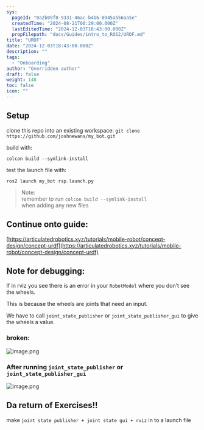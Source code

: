 ```yaml
---
sys:
  pageId: "0a2b09f8-9331-46ac-b4b6-0945a556aa5e"
  createdTime: "2024-08-21T00:29:00.000Z"
  lastEditedTime: "2024-12-03T18:43:00.000Z"
  propFilepath: "docs/Guides/intro_to_ROS2/URDF.md"
title: "URDF"
date: "2024-12-03T18:43:00.000Z"
description: ""
tags:
  - "Onboarding"
author: "Overridden author"
draft: false
weight: 148
toc: false
icon: ""
---
```


## Setup

clone this repo into an existing workspace:
`git clone https://github.com/joshnewans/my_bot.git`

build with:

`colcon build --symlink-install`

test the launch file with:

`ros2 launch my_bot rsp.launch.py`

> Note:  
> remember to run `colcon build --symlink-install`  
> when adding any new files

## Continue onto guide:

[https://articulatedrobotics.xyz/tutorials/mobile-robot/concept-design/concept-urdf](https://articulatedrobotics.xyz/tutorials/mobile-robot/concept-design/concept-urdf)

## Note for debugging:

If in rviz you see there is an error in your `RobotModel` where you don’t see the wheels.

This is because the wheels are joints that need an input. 

We have to call `joint_state_publisher` or `joint_state_publisher_gui` to give the wheels a value.

### broken:

![image.png](https://prod-files-secure.s3.us-west-2.amazonaws.com/d518164a-d88e-44d1-a4ee-3adb3bd8bce0/96a1d089-1f17-4dbf-8563-f2aef56a4d37/image.png?X-Amz-Algorithm=AWS4-HMAC-SHA256&X-Amz-Content-Sha256=UNSIGNED-PAYLOAD&X-Amz-Credential=ASIAZI2LB466YKHSNG5C%2F20250206%2Fus-west-2%2Fs3%2Faws4_request&X-Amz-Date=20250206T040954Z&X-Amz-Expires=3600&X-Amz-Security-Token=IQoJb3JpZ2luX2VjEDwaCXVzLXdlc3QtMiJGMEQCIBlECKiLZ2%2BzfTmJljxqlkTot1M3PZZVkno5IwE%2FU%2B5wAiAlL%2FuFbVvaHjMR5Tyw6jqrC%2B7Jfs0vn8MjLqw47Dkx6Sr%2FAwhVEAAaDDYzNzQyMzE4MzgwNSIMtYzi46pu0Gvm%2FtYEKtwDClYjaI%2Fg56GWqxLT3abHjiNITWFNrOO%2FDVnTqV1OIXYqH4jv1y1RGucDySZuiWallVeYOiBUrlv6nJmZdoiZqfLENndD%2BI99A%2FyaaRLpG5rQTOlvCeQoBtU7hx4zdkP4Kli%2FsBOJHI%2F6%2B5RlKTFO73OmkfKOOOkupRigzX78JATUQJyiseTUsMQqswbCDCHNBYvyPfzlv%2FapQMDtlceUG4vh%2FBIGb3ATkBiuHjGpbuWE9LclZJk3F0li377UTNPGpnBd7m4TKfxsYs%2BSPOAEAM8wZBfrv4v6PsjIDVFYtaWor%2FxelQd7Cjs88Xns4TWD%2Br8SdbjZuK1LDlnpZ5xYKnKA3IWU7HW6ihlX3dTIthkqYnl5Axy5ntx946xohKSygJRIvjPgtKNmWTiQdnMFv6Hb6uSMKSl9mW1hZpJMS0umYN7%2B6XA1RX1eIjqFAFNnEjux6K06m6wlDXggUPcH3Qv1%2FdWYKwA05%2Bbdc5zs6OsbqsVtxvueNKOKaFOaFf7kkopN05FdKn%2BaQ5rifHEDmb1Lh73Xlmv%2BKcYk4POsc2ZnEMgYtu5ohug2kSYTkce%2BSoqU2WuhbP9ZbSzSeTVRIuD18fqn1hW3%2FQRcleQOQ3uJja3Fw4vEEI8C7lMw1eCQvQY6pgHm0yIw40b8u8Z0PAi4HSAfJ75Kp06IPuW%2BdaVOvOSfbb1vItQiLiJ6pyKclUxBAOABFiTLfve0nHiiEpgC4shrb9qa28BVQCovfR4iItzVlIYa9KnE5Fk4oL%2BTm%2BRL7Y%2FNNjrgnH2%2F%2Bmp55eyu31EJfwTCVtTdYprZw0fygf5SzmoMKT0Xcun7c10SvkPeHEVPTkxStNOHJSh%2FWZRM%2FyZRBzM77scs&X-Amz-Signature=d7607688b5a1460a8756b77ed466145ccad504cc299afb9988cf8bad4c363f68&X-Amz-SignedHeaders=host&x-id=GetObject)

### After running `joint_state_publisher` or `joint_state_publisher_gui`

![image.png](https://prod-files-secure.s3.us-west-2.amazonaws.com/d518164a-d88e-44d1-a4ee-3adb3bd8bce0/130c99c7-1b0b-4031-9953-844fc3950ff4/image.png?X-Amz-Algorithm=AWS4-HMAC-SHA256&X-Amz-Content-Sha256=UNSIGNED-PAYLOAD&X-Amz-Credential=ASIAZI2LB466YKHSNG5C%2F20250206%2Fus-west-2%2Fs3%2Faws4_request&X-Amz-Date=20250206T040954Z&X-Amz-Expires=3600&X-Amz-Security-Token=IQoJb3JpZ2luX2VjEDwaCXVzLXdlc3QtMiJGMEQCIBlECKiLZ2%2BzfTmJljxqlkTot1M3PZZVkno5IwE%2FU%2B5wAiAlL%2FuFbVvaHjMR5Tyw6jqrC%2B7Jfs0vn8MjLqw47Dkx6Sr%2FAwhVEAAaDDYzNzQyMzE4MzgwNSIMtYzi46pu0Gvm%2FtYEKtwDClYjaI%2Fg56GWqxLT3abHjiNITWFNrOO%2FDVnTqV1OIXYqH4jv1y1RGucDySZuiWallVeYOiBUrlv6nJmZdoiZqfLENndD%2BI99A%2FyaaRLpG5rQTOlvCeQoBtU7hx4zdkP4Kli%2FsBOJHI%2F6%2B5RlKTFO73OmkfKOOOkupRigzX78JATUQJyiseTUsMQqswbCDCHNBYvyPfzlv%2FapQMDtlceUG4vh%2FBIGb3ATkBiuHjGpbuWE9LclZJk3F0li377UTNPGpnBd7m4TKfxsYs%2BSPOAEAM8wZBfrv4v6PsjIDVFYtaWor%2FxelQd7Cjs88Xns4TWD%2Br8SdbjZuK1LDlnpZ5xYKnKA3IWU7HW6ihlX3dTIthkqYnl5Axy5ntx946xohKSygJRIvjPgtKNmWTiQdnMFv6Hb6uSMKSl9mW1hZpJMS0umYN7%2B6XA1RX1eIjqFAFNnEjux6K06m6wlDXggUPcH3Qv1%2FdWYKwA05%2Bbdc5zs6OsbqsVtxvueNKOKaFOaFf7kkopN05FdKn%2BaQ5rifHEDmb1Lh73Xlmv%2BKcYk4POsc2ZnEMgYtu5ohug2kSYTkce%2BSoqU2WuhbP9ZbSzSeTVRIuD18fqn1hW3%2FQRcleQOQ3uJja3Fw4vEEI8C7lMw1eCQvQY6pgHm0yIw40b8u8Z0PAi4HSAfJ75Kp06IPuW%2BdaVOvOSfbb1vItQiLiJ6pyKclUxBAOABFiTLfve0nHiiEpgC4shrb9qa28BVQCovfR4iItzVlIYa9KnE5Fk4oL%2BTm%2BRL7Y%2FNNjrgnH2%2F%2Bmp55eyu31EJfwTCVtTdYprZw0fygf5SzmoMKT0Xcun7c10SvkPeHEVPTkxStNOHJSh%2FWZRM%2FyZRBzM77scs&X-Amz-Signature=a1079ab2a84e2c77077ea431a6deedccb47e8430ff2cf9952243d3e5f8f0db16&X-Amz-SignedHeaders=host&x-id=GetObject)

## Da return of Exercises!!

make `joint state publisher + joint state gui + rviz` in to a launch file
